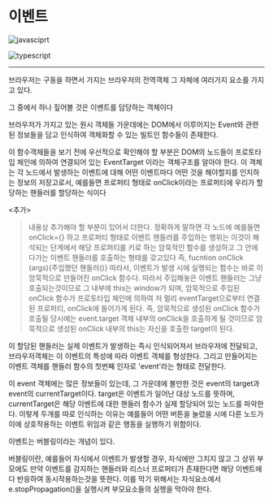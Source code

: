 # **이벤트**

![javasciprt](https://img.shields.io/badge/javascript-up%20to%20date-yellow)

![typescript](https://img.shields.io/badge/typescript-up%20to%20date-blue)

---

브라우저는 구동을 하면서 가지는 브라우저의 전역객체 그 자체에 여러가지 요소를 가지고 있다.

그 중에서 하나 짚어볼 것은 이벤트를 담당하는 객체이다

브라우저가 가지고 있는 원시 객체들 가운데에는 DOM에서 이루어지는 Event와 관련된 정보들을 담고 인식하여 객체화할 수 있는 빌트인 함수들이 존재한다.

이 함수객체들을 보기 전에 우선적으로 확인해야 할 부분은 DOM의 노드들이 프로토타입 체인에 의하여 연결되어 있는 EventTarget 이라는 객체구조를 알아야 한다. 이 객체는 각 노드에서 발생하는 이벤트에 대해 어떤 이벤트마다 어떤 것을 해야할지를 인지하는 정보의 저장고로서, 예를들면 프로퍼티 형태로 onClick이라는 프로퍼티에 우리가 할당하는 핸들러를 할당하는 식이다

<추가>

> 내용상 추가해야 할 부분이 있어서 더한다.
> 정확하게 말하면 각 노드에 예를들면 onClick={} 하고 프로퍼티 형태로 이벤트 헨들러를 주입하는 행위는 이것이 해석되는 단계에서 해당 프로퍼티를 키로 하는 암묵적인 함수를 생성하고 그 안에다가는 이벤트 핸들러를 호출하는 형태를 갖고있다
> 즉, fucntion onClick (args){주입했던 핸들러()}
> 따라서, 이벤트가 발생 시에 실행되는 함수는 바로 이 암묵적으로 만들어진 onClick 함수다. 따라서 주입해놓은 이벤트 핸들러는 그냥 호출되는것이므로 그 내부에 this는 window가 되며, 암묵적으로 주입된 onClick 함수가 프로토타입 체인에 의하여 저 멀리 eventTarget으로부터 연결된 프로퍼티, onClick에 들어가게 된다. 즉, 암묵적으로 생성된 onClick 함수가 호출될 당시에는 event.target 객체 내부의 onClick을 호출하게 될 것이므로 암묵적으로 생성된 onClick 내부의 this는 자신을 호출한 target이 된다.

이 할당된 핸들러는 실제 이벤트가 발생하는 즉시 인식되어져서 브라우저에 전달되고, 브라우저객체는 이 이벤트의 특성에 따라 이벤트 객체를 형성한다. 그리고 만들어지는 이벤트 객체를 핸들러 함수의 첫번째 인자로 'event'라는 형태로 전달한다.

이 event 객체에는 많은 정보들이 있는데, 그 가운데에 볼만한 것은 event의 target과 event의 currentTarget이다. target은 이벤트가 일어난 대상 노드를 뜻하며, currentTarget은 해당 이벤트에 대한 핸들러 함수가 실제 할당되어 있는 노드를 파악한다. 이렇게 두개를 따로 인식하는 이유는 예를들어 어떤 버튼을 눌렀을 시에 다른 노드가 이에 상호작용하는 이벤트 위임과 같은 행동을 실행하기 위함이다.

이벤트는 버블링이라는 개념이 있다.

버블링이란, 예를들어 자식에서 이벤트가 발생할 경우, 자식에만 그치지 않고 그 상위 부모에도 만약 이벤트를 감지하는 핸들러와 리스너 프로퍼티가 존재한다면 해당 이벤트에 다 반응하여 동시작용하는것을 뜻한다. 이를 막기 위해서는 자식요소에서 e.stopPropagation()을 실행시켜 부모요소들의 실행을 막아야 한다.

<done>
